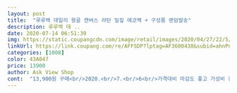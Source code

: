 ```yaml
---
layout: post 
title:  "루루백 데일리 왕골 캔버스 라탄 밀짚 에코백 + 구성품 랜덤발송" 
description: 루루백 데 ..
date: 2020-07-14 06:51:39 
img: https://static.coupangcdn.com/image/retail/images/2020/04/27/22/5/3d295d20-8390-445e-9e92-0a64ca69390f.jpg 
linkUrl: https://link.coupang.com/re/AFFSDP?lptag=AF3600438&subid=ahnPublicAsk&pageKey=1519824441&itemId=2607921740&vendorItemId=70599041045&traceid=V0-113-29e4e2ea60172208 
categories: [1008] 
color: 43A047 
price: 13900 
author: Ask View Shop 
cont:  "13,900원 구매<br/>2020.<br/>7.<br/>6<br/>가격대비 마감도 좋고 가성비 좋네요!<br/>가방 안주머니는 그 가방의 퀄리티죠.<br/><br/>가방 자체에 달린 손잡이끈은 단단하고 좋습니다.<br/><br/>감사합니당!!<br/>게다가 안에 지퍼달린 주머니하나와 그냥 주머니까지 있어요!!<br/>그래도 시원해보이고 좋아요<br/>그렇게 크지도 않아서 좋구요.<br/> 보너스로 스카프도 이쁘네요!<br/>다음날 배송완료됨ㅎ<br/>사은품 스카프도 감사합니다^<br/> -<br/> -^<br/>사이즈도 왠만한 여성의 짐이면 다 들어갑니다ㅋ<br/>생각보다 너무 이쁘구요 그렇게 싼티나지도 않고 여름용 가방으로 참 예쁘네요 반지갑 화장품백 휴대폰 넣고도 여유있구요.<br/><br/>생각보다 작아서 ㅋㅋㅋ 항상 큰가방만 들고다니다가<br/>손으로 들기도 좋고, 한 쪽 어깨에 매면 제일 예쁘고,<br/>손잡이에 덧대어있는 가죽느낌의 레자도 괜찮고요.<br/><br/>스카프도 예쁜데, 요것보단 다른 가방이 어울릴듯 하고<br/>신랑이 보더니 블링블링하다고... <br/>좋아보인다고... <br/>ㅎㅎ<br/>어깨끈이 좀 흐물거려요.<br/> 조금만 아주 살짝만 더 힘있는 두꺼운 천이었으면<br/>여름이 되어서 가벼운 라탄 가방을 알아보던 차에<br/>올 여름 덕분에 블링하면서 편하게 날것 같습니다.<br/><br/>이것저것 넣다보니 좁네요<br/>일단 매우 가볍고, 금색 도장이 정말 블링블링 깔끔합니다.<br/><br/>저렴하고 상품평이 좋아서 부담없이 구매하게 되었습니다.<br/><br/>좋았겠다는 생각이... <br/>하지만 저렴하기에 그냥 바램으로 남겨봅니다.<br/><br/>지갑이나 작은 소지품 보관하기 넘 좋아요.<br/><br/>짐이 많고 먼길 갈때는 크로스도 편합니다.<br/><br/>쨍한 색감의 참 하나 달면 더 예쁠것 같다는 생각이 들어요.<br/><br/>한가지 아쉬운 점은 가방 어깨끈이 예쁘고 정말 좋은데,<br/>" 
---
```

